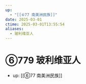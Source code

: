```yaml
---
up:
  - "[[⑥77 南美洲民族]]"
date: 2025-03-01
ctime: 2025-03-01T13:55:54
aliases:
  - 玻利维亚人
---
```


# ⑥779 玻利维亚人

- up: [[⑥77 南美洲民族]]
